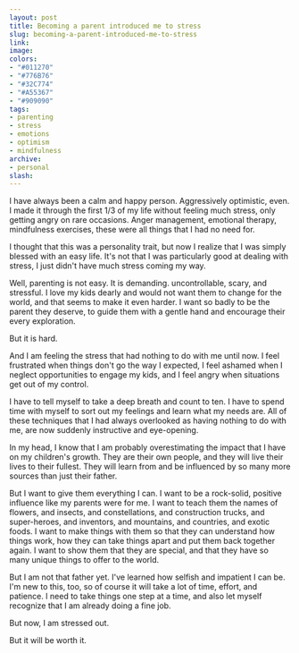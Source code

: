 ```yaml
---
layout: post
title: Becoming a parent introduced me to stress
slug: becoming-a-parent-introduced-me-to-stress
link:
image:
colors:
- "#011270"
- "#776B76"
- "#32C774"
- "#A55367"
- "#909090"
tags:
- parenting
- stress
- emotions
- optimism
- mindfulness
archive:
- personal
slash:
---
```


I have always been a calm and happy person. Aggressively optimistic, even. I made it through the first 1/3 of my life without feeling much stress, only getting angry on rare occasions. Anger management, emotional therapy, mindfulness exercises, these were all things that I had no need for.

I thought that this was a personality trait, but now I realize that I was simply blessed with an easy life. It's not that I was particularly good at dealing with stress, I just didn't have much stress coming my way.

Well, parenting is not easy. It is demanding. uncontrollable, scary, and stressful. I love my kids dearly and would not want them to change for the world, and that seems to make it even harder. I want so badly to be the parent they deserve, to guide them with a gentle hand and encourage their every exploration.

But it is hard.

And I am feeling the stress that had nothing to do with me until now. I feel frustrated when things don't go the way I expected, I feel ashamed when I neglect opportunities to engage my kids, and I feel angry when situations get out of my control. 

I have to tell myself to take a deep breath and count to ten. I have to spend time with myself to sort out my feelings and learn what my needs are. All of these techniques that I had always overlooked as having nothing to do with me, are now suddenly instructive and eye-opening.

In my head, I know that I am probably overestimating the impact that I have on my children's growth. They are their own people, and they will live their lives to their fullest. They will learn from and be influenced by so many more sources than just their father. 

But I want to give them everything I can. I want to be a rock-solid, positive influence like my parents were for me. I want to teach them the names of flowers, and insects, and constellations, and construction trucks, and super-heroes, and inventors, and mountains, and countries, and exotic foods. I want to make things with them so that they can understand how things work, how they can take things apart and put them back together again. I want to show them that they are special, and that they have so many unique things to offer to the world. 

But I am not that father yet. I've learned how selfish and impatient I can be. I'm new to this, too, so of course it will take a lot of time, effort, and patience.  I need to take things one step at a time, and also let myself recognize that I am already doing a fine job.

But now, I am stressed out.

But it will be worth it.
